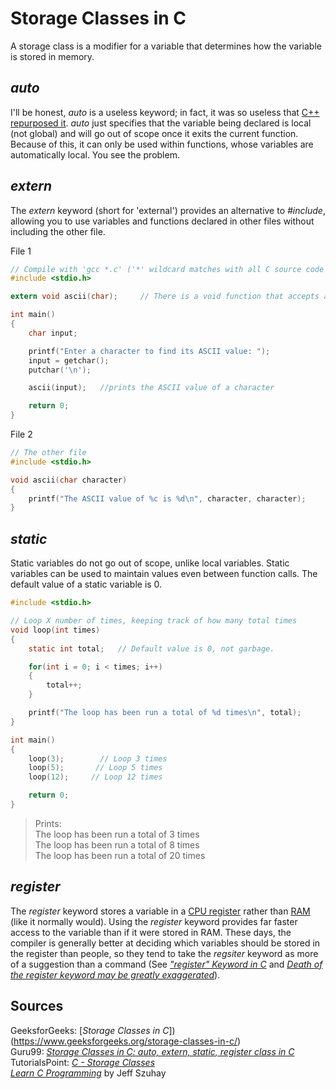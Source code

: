 # Storage Classes in C
A storage class is a modifier for a variable that determines how the variable is stored in memory.

## _auto_
I'll be honest, _auto_ is a useless keyword; in fact, it was so useless that [C++ repurposed it](https://docs.microsoft.com/en-us/cpp/cpp/auto-cpp?view=msvc-160#remarks).
_auto_ just specifies that the variable being declared is local (not global) and will go out of scope once it exits the current function. Because of this, it can only be 
used within functions, whose variables are automatically local. You see the problem.

## _extern_
The _extern_ keyword (short for 'external') provides an alternative to _#include_, allowing you to use variables and functions declared in other files without including the
other file.

File 1
```C
// Compile with 'gcc *.c' ('*' wildcard matches with all C source code files)
#include <stdio.h>

extern void ascii(char);     // There is a void function that accepts a char in another file

int main()
{
    char input;

    printf("Enter a character to find its ASCII value: ");
    input = getchar();
    putchar('\n');

    ascii(input);   //prints the ASCII value of a character

    return 0;
}
```

File 2
```C
// The other file
#include <stdio.h>

void ascii(char character)
{
    printf("The ASCII value of %c is %d\n", character, character);
}
```

## _static_
Static variables do not go out of scope, unlike local variables. Static variables can be used to maintain values even between function calls.
The default value of a static variable is 0.

```C
#include <stdio.h>

// Loop X number of times, keeping track of how many total times
void loop(int times)
{
    static int total;   // Default value is 0, not garbage.

    for(int i = 0; i < times; i++)
    {
        total++;
    }

    printf("The loop has been run a total of %d times\n", total);
}

int main()
{
    loop(3);        // Loop 3 times
    loop(5);       // Loop 5 times
    loop(12);     // Loop 12 times

    return 0;
}
```
> Prints: <br />
> The loop has been run a total of 3 times <br />
> The loop has been run a total of 8 times <br />
> The loop has been run a total of 20 times <br />

## _register_
The _register_ keyword stores a variable in a [CPU register](https://whatis.techtarget.com/definition/register) rather than [RAM](https://www.studytonight.com/computer-architecture/random-access-memory) (like it normally would). Using the _register_ keyword provides far faster access to the variable than if it were stored in RAM.
These days, the compiler is generally better at deciding which variables should be stored in the register than people, so they tend to take the _regsiter_ keyword
as more of a suggestion than a command (See [_"register" Keyword in C_](https://stackoverflow.com/questions/578202/register-keyword-in-c) and [_Death of the register keyword may be greatly exaggerated_](https://blog.bytellect.com/software-development/c-cplusplus/death-of-the-register-keyword-may-be-exaggerated/)).

## Sources
GeeksforGeeks: [_Storage Classes in C_])(https://www.geeksforgeeks.org/storage-classes-in-c/) <br />
Guru99: [_Storage Classes in C: auto, extern, static, register class in C_](https://www.guru99.com/c-storage-classes.html) <br />
TutorialsPoint: [_C - Storage Classes_](https://www.tutorialspoint.com/cprogramming/c_storage_classes.htm) <br />
[_Learn C Programming_](https://www.barnesandnoble.com/w/learn-c-programming-jeff-szuhay/1137258930) by Jeff Szuhay <br />
